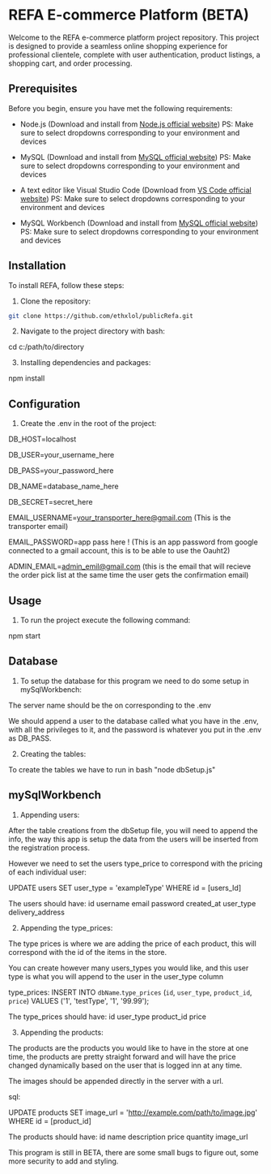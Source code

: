 # REFA E-commerce Platform (BETA)

Welcome to the REFA e-commerce platform project repository. This project is designed to provide a seamless online shopping experience for professional clientele, complete with user authentication, product listings, a shopping cart, and order processing.

## Prerequisites

Before you begin, ensure you have met the following requirements:

- Node.js (Download and install from [Node.js official website](https://nodejs.org/))
  PS: Make sure to select dropdowns corresponding to your environment and devices

- MySQL (Download and install from [MySQL official website](https://dev.mysql.com/downloads/mysql/))
  PS: Make sure to select dropdowns corresponding to your environment and devices

- A text editor like Visual Studio Code (Download from [VS Code official website](https://code.visualstudio.com/))
  PS: Make sure to select dropdowns corresponding to your environment and devices

- MySQL Workbench (Download and install from [MySQL official website](https://dev.mysql.com/downloads/workbench/))
  PS: Make sure to select dropdowns corresponding to your environment and devices

## Installation

To install REFA, follow these steps:

1. Clone the repository:

```bash
git clone https://github.com/ethxlol/publicRefa.git
```

2. Navigate to the project directory with bash:

cd c:/path/to/directory

3. Installing dependencies and packages:

npm install

## Configuration

1. Create the .env in the root of the project:

DB_HOST=localhost

DB_USER=your_username_here

DB_PASS=your_password_here

DB_NAME=database_name_here

DB_SECRET=secret_here

EMAIL_USERNAME=your_transporter_here@gmail.com (This is the transporter email)

EMAIL_PASSWORD=app pass here ! (This is an app password from google connected to a gmail account, this is to be able to use the Oauht2)

ADMIN_EMAIL=admin_emil@gmail.com (this is the email that will recieve the order pick list at the same time the user gets the confirmation email)

## Usage

1. To run the project execute the following command:

npm start

## Database

1. To setup the database for this program we need to do some setup in mySqlWorkbench:

The server name should be the on corresponding to the .env

We should append a user to the database called what you have in the .env, with all the privileges to it, and the password is whatever you put in the .env as DB_PASS.

2. Creating the tables:

To create the tables we have to run in bash "node dbSetup.js"

## mySqlWorkbench

1. Appending users:

After the table creations from the dbSetup file, you will need to append the info, the way this app is setup the data from the users will be inserted from the registration process.

However we need to set the users type_price to correspond with the pricing of each individual user:

UPDATE users
SET user_type = 'exampleType'
WHERE id = [users_Id]

The users should have:
id
username
email
password
created_at
user_type
delivery_address

2. Appending the type_prices:

The type prices is where we are adding the price of each product, this will correspond with the id of the items in the store.

You can create however many users_types you would like, and this user type is what you will append to the user in the user_type column

type_prices:
INSERT INTO `dbName`.`type_prices` (`id`, `user_type`, `product_id`, `price`) VALUES ('1', 'testType', '1', '99.99');

The type_prices should have:
id
user_type
product_id
price

3. Appending the products:

The products are the products you would like to have in the store at one time, the products are pretty straight forward and will have the price changed dynamically based on the user that is logged inn at any time.

The images should be appended directly in the server with a url.

sql:

UPDATE products
SET image_url = 'http://example.com/path/to/image.jpg'
WHERE id = [product_id]

The products should have:
id
name
description
price
quantity
image_url

This program is still in BETA, there are some small bugs to figure out, some more security to add and styling.
